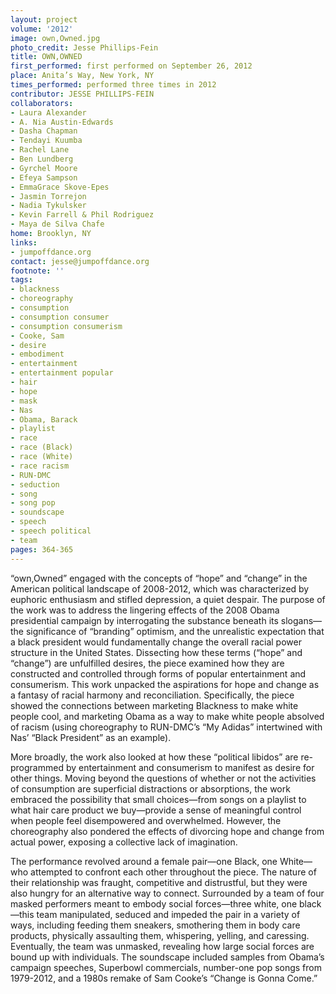 ```yaml
---
layout: project
volume: '2012'
image: own,Owned.jpg
photo_credit: Jesse Phillips-Fein
title: OWN,OWNED
first_performed: first performed on September 26, 2012
place: Anita’s Way, New York, NY
times_performed: performed three times in 2012
contributor: JESSE PHILLIPS-FEIN
collaborators:
- Laura Alexander
- A. Nia Austin-Edwards
- Dasha Chapman
- Tendayi Kuumba
- Rachel Lane
- Ben Lundberg
- Gyrchel Moore
- Efeya Sampson
- EmmaGrace Skove-Epes
- Jasmin Torrejon
- Nadia Tykulsker
- Kevin Farrell & Phil Rodriguez
- Maya de Silva Chafe
home: Brooklyn, NY
links:
- jumpoffdance.org
contact: jesse@jumpoffdance.org
footnote: ''
tags:
- blackness
- choreography
- consumption
- consumption consumer
- consumption consumerism
- Cooke, Sam
- desire
- embodiment
- entertainment
- entertainment popular
- hair
- hope
- mask
- Nas
- Obama, Barack
- playlist
- race
- race (Black)
- race (White)
- race racism
- RUN-DMC
- seduction
- song
- song pop
- soundscape
- speech
- speech political
- team
pages: 364-365
---
```


“own,Owned” engaged with the concepts of “hope” and “change” in the American political landscape of 2008-2012, which was characterized by euphoric enthusiasm and stifled depression, a quiet despair. The purpose of the work was to address the lingering effects of the 2008 Obama presidential campaign by interrogating the substance beneath its slogans—the significance of “branding” optimism, and the unrealistic expectation that a black president would fundamentally change the overall racial power structure in the United States. Dissecting how these terms (“hope” and “change”) are unfulfilled desires, the piece examined how they are constructed and controlled through forms of popular entertainment and consumerism. This work unpacked the aspirations for hope and change as a fantasy of racial harmony and reconciliation. Specifically, the piece showed the connections between marketing Blackness to make white people cool, and marketing Obama as a way to make white people absolved of racism (using choreography to RUN-DMC’s “My Adidas” intertwined with Nas’ “Black President” as an example).

More broadly, the work also looked at how these “political libidos” are re-programmed by entertainment and consumerism to manifest as desire for other things. Moving beyond the questions of whether or not the activities of consumption are superficial distractions or absorptions, the work embraced the possibility that small choices—from songs on a playlist to what hair care product we buy—provide a sense of meaningful control when people feel disempowered and overwhelmed. However, the choreography also pondered the effects of divorcing hope and change from actual power, exposing a collective lack of imagination.

The performance revolved around a female pair—one Black, one White—who attempted to confront each other throughout the piece. The nature of their relationship was fraught, competitive and distrustful, but they were also hungry for an alternative way to connect. Surrounded by a team of four masked performers meant to embody social forces—three white, one black—this team manipulated, seduced and impeded the pair in a variety of ways, including feeding them sneakers, smothering them in body care products, physically assaulting them, whispering, yelling, and caressing. Eventually, the team was unmasked, revealing how large social forces are bound up with individuals. The soundscape included samples from Obama’s campaign speeches, Superbowl commercials, number-one pop songs from 1979-2012, and a 1980s remake of Sam Cooke’s “Change is Gonna Come.”
